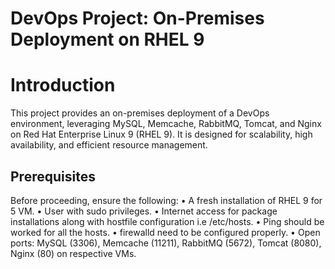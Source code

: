 # DevOps Project: On-Premises Deployment on RHEL 9





# Introduction
This project provides an on-premises deployment of a DevOps environment, leveraging MySQL, Memcache, RabbitMQ, Tomcat, and Nginx on Red Hat Enterprise Linux 9 (RHEL 9). It is designed for scalability, high availability, and efficient resource management.


## Prerequisites
Before proceeding, ensure the following:
•	A fresh installation of RHEL 9 for 5 VM.
•	User with sudo privileges.
•	Internet access for package installations along with hostfile configuration i.e /etc/hosts.
•	Ping should be worked for all the hosts.
•	firewalld need to be configured properly.
•	Open ports: MySQL (3306), Memcache (11211), RabbitMQ (5672), Tomcat (8080), Nginx (80) on respective VMs.
